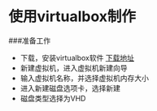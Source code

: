 # 使用virtualbox制作
###准备工作
* 下载，安装virtualbox软件  [下载地址](http://vpn.os-v.com:82/tools/VirtualBox-Win.exe)
* 新建虚拟机，进入虚拟机新建向导
* 输入虚拟机名称，并选择虚拟机内存大小
* 进入新建磁盘选项卡，选择新建
* 磁盘类型选择为VHD




